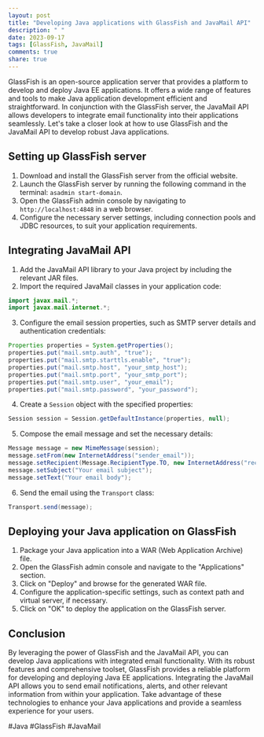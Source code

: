 ```yaml
---
layout: post
title: "Developing Java applications with GlassFish and JavaMail API"
description: " "
date: 2023-09-17
tags: [GlassFish, JavaMail]
comments: true
share: true
---
```


GlassFish is an open-source application server that provides a platform to develop and deploy Java EE applications. It offers a wide range of features and tools to make Java application development efficient and straightforward. In conjunction with the GlassFish server, the JavaMail API allows developers to integrate email functionality into their applications seamlessly. Let's take a closer look at how to use GlassFish and the JavaMail API to develop robust Java applications.

## Setting up GlassFish server

1. Download and install the GlassFish server from the official website.
2. Launch the GlassFish server by running the following command in the terminal: `asadmin start-domain`.
3. Open the GlassFish admin console by navigating to `http://localhost:4848` in a web browser.
4. Configure the necessary server settings, including connection pools and JDBC resources, to suit your application requirements.

## Integrating JavaMail API

1. Add the JavaMail API library to your Java project by including the relevant JAR files.
2. Import the required JavaMail classes in your application code:

```java
import javax.mail.*;
import javax.mail.internet.*;
```

3. Configure the email session properties, such as SMTP server details and authentication credentials:

```java
Properties properties = System.getProperties();
properties.put("mail.smtp.auth", "true");
properties.put("mail.smtp.starttls.enable", "true");
properties.put("mail.smtp.host", "your_smtp_host");
properties.put("mail.smtp.port", "your_smtp_port");
properties.put("mail.smtp.user", "your_email");
properties.put("mail.smtp.password", "your_password");
```

4. Create a `Session` object with the specified properties:

```java
Session session = Session.getDefaultInstance(properties, null);
```

5. Compose the email message and set the necessary details:

```java
Message message = new MimeMessage(session);
message.setFrom(new InternetAddress("sender_email"));
message.setRecipient(Message.RecipientType.TO, new InternetAddress("recipient_email"));
message.setSubject("Your email subject");
message.setText("Your email body");
```

6. Send the email using the `Transport` class:

```java
Transport.send(message);
```

## Deploying your Java application on GlassFish

1. Package your Java application into a WAR (Web Application Archive) file.
2. Open the GlassFish admin console and navigate to the "Applications" section.
3. Click on "Deploy" and browse for the generated WAR file.
4. Configure the application-specific settings, such as context path and virtual server, if necessary.
5. Click on "OK" to deploy the application on the GlassFish server.

## Conclusion

By leveraging the power of GlassFish and the JavaMail API, you can develop Java applications with integrated email functionality. With its robust features and comprehensive toolset, GlassFish provides a reliable platform for developing and deploying Java EE applications. Integrating the JavaMail API allows you to send email notifications, alerts, and other relevant information from within your application. Take advantage of these technologies to enhance your Java applications and provide a seamless experience for your users.

\#Java #GlassFish #JavaMail